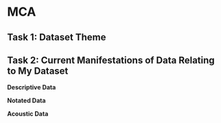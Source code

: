 # MCA
## Task 1: Dataset Theme
## Task 2: Current Manifestations of Data Relating to My Dataset

**Descriptive Data**

**Notated Data**

**Acoustic Data**


